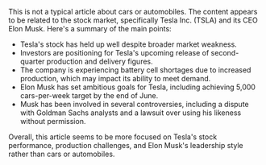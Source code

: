 This is not a typical article about cars or automobiles. The content appears to be related to the stock market, specifically Tesla Inc. (TSLA) and its CEO Elon Musk. Here's a summary of the main points:

* Tesla's stock has held up well despite broader market weakness.
* Investors are positioning for Tesla's upcoming release of second-quarter production and delivery figures.
* The company is experiencing battery cell shortages due to increased production, which may impact its ability to meet demand.
* Elon Musk has set ambitious goals for Tesla, including achieving 5,000 cars-per-week target by the end of June.
* Musk has been involved in several controversies, including a dispute with Goldman Sachs analysts and a lawsuit over using his likeness without permission.

Overall, this article seems to be more focused on Tesla's stock performance, production challenges, and Elon Musk's leadership style rather than cars or automobiles.